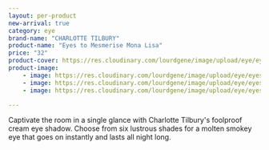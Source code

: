 ```yaml
---
layout: per-product
new-arrival: true
category: eye
brand-name: "CHARLOTTE TILBURY"
product-name: "Eyes to Mesmerise Mona Lisa"
price: "32"
product-cover: https://res.cloudinary.com/lourdgene/image/upload/eye/eyes-to-mesmerise/cover-image.jpg
product-image:
    - image: https://res.cloudinary.com/lourdgene/image/upload/eye/eyes-to-mesmerise/cover-image.jpg
    - image: https://res.cloudinary.com/lourdgene/image/upload/eye/eyes-to-mesmerise/eyes-to-mesmerise-mona-lisa550x550.jpg
    - image: https://res.cloudinary.com/lourdgene/image/upload/eye/eyes-to-mesmerise/mona-lisa-shade.jpg

---
```

Captivate the room in a single glance with Charlotte Tilbury's foolproof cream eye shadow. Choose from six lustrous shades for a molten smokey eye that goes on instantly and lasts all night long.

